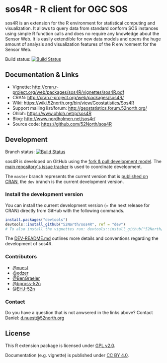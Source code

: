 # sos4R - R client for OGC SOS

sos4R is an extension for the R environment for statistical computing and visualization. It allows to query data from standard conform SOS instances using simple R function calls and does no require any knowledge about the Sensor Web. It is easily extendible for new data models and opens the huge amount of analysis and visualization features of the R environment for the Sensor Web.

Build status: [![Build Status](https://travis-ci.org/52North/sos4R.png)](https://travis-ci.org/52North/sos4R)

## Documentation & Links

* Vignette: http://cran.r-project.org/web/packages/sos4R/vignettes/sos4R.pdf
* CRAN: http://cran.r-project.org/web/packages/sos4R/
* Wiki: https://wiki.52north.org/bin/view/Geostatistics/Sos4R
* Support mailing list/forum: http://geostatistics.forum.52north.org/
* Ohloh: https://www.ohloh.net/p/sos4R
* Blog: http://www.nordholmen.net/sos4r/
* Source code: https://github.com/52North/sos4R

## Development

Branch status: [![Build Status](https://travis-ci.org/52North/sos4R.png?branch=dev)](https://travis-ci.org/52North/sos4R)

sos4R is developed on GitHub using the [fork & pull development model](https://help.github.com/articles/using-pull-requests/#fork--pull). The [main repository's issue tracker](https://github.com/52North/sos4R/issues) is used to coordinate development.

The `master` branch represents the current version that is [published on CRAN](http://cran.r-project.org/package=sos4R), the `dev` branch is the current development version.

### Install the development version

You can install the current development version (= the next release for CRAN) directly from GitHub with the following commands.
```r
install.packages("devtools")
devtools::install_github("52North/sos4R", ref = "dev")
# To also install the vignettes run: devtools::install_github("52North/sos4R", build_vignettes = TRUE)
```

The [DEV-README.md](DEV-README.md) outlines more details and conventions regarding the development of sos4R.

### Contributors

* [@nuest](https://github.com/nuest)
* [@edzer](https://github.com/edzer)
* [@BenGraeler](https://github.com/BenGraeler)
* [@bpross-52n](https://github.com/bpross-52n)
* [@EHJ-52n](https://github.com/EHJ-52n)

### Contact

Do you have a question that is not anwsered in the links above? Contact Daniel: d.nuest@52north.org

## License

This R extension package is licensed under [GPL v2.0](https://tldrlegal.com/license/gnu-general-public-license-v2).

Documentation (e.g. vignette) is published under [CC BY 4.0](http://creativecommons.org/licenses/by/4.0/).
